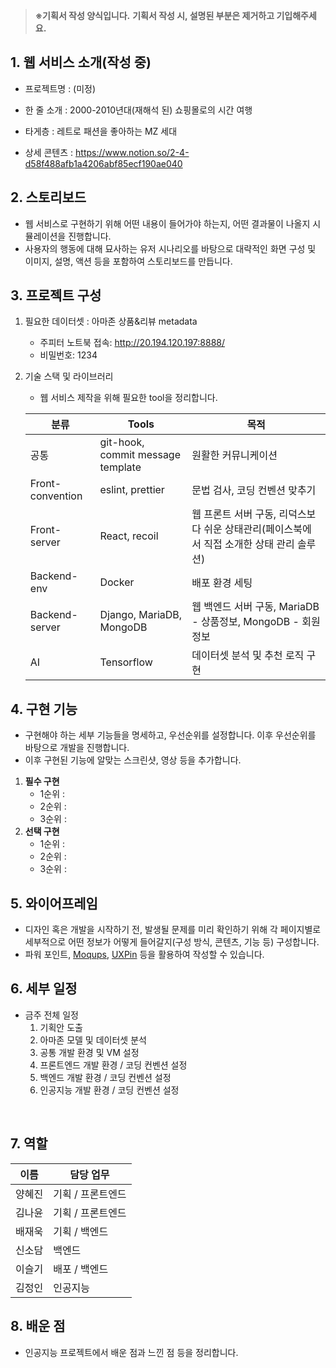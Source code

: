 >**※기획서 작성 양식입니다.**
**기획서 작성 시, 설명된 부분은 제거하고 기입해주세요.**

## 1. 웹 서비스 소개(작성 중)

- 프로젝트명 : (미정)

- 한 줄 소개 : 2000-2010년대(재해석 된) 쇼핑몰로의 시간 여행

- 타게층 : 레트로 패션을 좋아하는 MZ 세대

- 상세 콘텐츠 : https://www.notion.so/2-4-d58f488afb1a4206abf85ecf190ae040



## 2. 스토리보드
- 웹 서비스로 구현하기 위해 어떤 내용이 들어가야 하는지, 어떤 결과물이 나올지 시뮬레이션을 진행합니다.
- 사용자의 행동에 대해 묘사하는 유저 시나리오를 바탕으로 대략적인 화면 구성 및 이미지, 설명, 액션 등을 포함하여 스토리보드를 만듭니다.



## 3. 프로젝트 구성
1. 필요한 데이터셋 : 아마존 상품&리뷰 metadata
    - 주피터 노트북 접속: http://20.194.120.197:8888/
    - 비밀번호: 1234

2. 기술 스택 및 라이브러리
    - 웹 서비스 제작을 위해 필요한 tool을 정리합니다.

    | 분류 | Tools | 목적 |
    | ------ | ------ | ------ |
    | 공통 | git-hook, commit message template | 원활한 커뮤니케이션 |
    | Front-convention | eslint, prettier | 문법 검사, 코딩 컨벤션 맞추기|
    | Front-server | React, recoil| 웹 프론트 서버 구동, 리덕스보다 쉬운 상태관리(페이스북에서 직접 소개한 상태 관리 솔루션) |
    | Backend-env | Docker| 배포 환경 세팅 |
    | Backend-server | Django, MariaDB, MongoDB | 웹 백엔드 서버 구동, MariaDB - 상품정보, MongoDB - 회원정보 |
    | AI | Tensorflow | 데이터셋 분석 및 추천 로직 구현 |



## 4. 구현 기능
- 구현해야 하는 세부 기능들을 명세하고, 우선순위를 설정합니다. 이후 우선순위를 바탕으로 개발을 진행합니다.
- 이후 구현된 기능에 알맞는 스크린샷, 영상 등을 추가합니다.
1. **필수 구현**
    - 1순위 :
    - 2순위 :
    - 3순위 :
2. **선택 구현**
    - 1순위 :
    - 2순위 :
    - 3순위 :



## 5. 와이어프레임
- 디자인 혹은 개발을 시작하기 전, 발생될 문제를 미리 확인하기 위해 각 페이지별로 세부적으로 어떤 정보가 어떻게 들어갈지(구성 방식, 콘텐츠, 기능 등) 구성합니다.
- 파워 포인트, [Moqups](https://moqups.com/), [UXPin](https://www.uxpin.com/) 등을 활용하여 작성할 수 있습니다.



## 6. 세부 일정
- 금주 전체 일정
    1. 기획안 도출
    2. 아마존 모델 및 데이터셋 분석
    3. 공통 개발 환경 및 VM 설정
    4. 프론트엔드 개발 환경 / 코딩 컨벤션 설정
    5. 백엔드 개발 환경 / 코딩 컨벤션 설정
    6. 인공지능 개발 환경 / 코딩 컨벤션 설정
</br>



## 7. 역할

| 이름 | 담당 업무 |
| ------ | ------ |
| 양혜진 | 기획 / 프론트엔드 |
| 김나윤 | 기획 / 프론트엔드 |
| 배재욱 | 기획 / 백엔드 |
| 신소담 | 백엔드 |
| 이슬기 | 배포 / 백엔드 |
| 김정인 | 인공지능 |


## 8. 배운 점
- 인공지능 프로젝트에서 배운 점과 느낀 점 등을 정리합니다.

